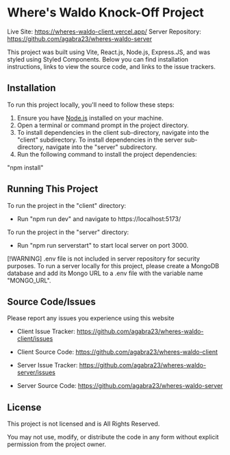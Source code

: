 # Where's Waldo Knock-Off Project

Live Site: https://wheres-waldo-client.vercel.app/
Server Repository: https://github.com/agabra23/wheres-waldo-server

This project was built using Vite, React.js, Node.js, Express.JS, and was styled using Styled Components. Below you can find installation instructions, links to view the source code, and links to the issue trackers.

## Installation

To run this project locally, you'll need to follow these steps:

1. Ensure you have [Node.js](https://nodejs.org/) installed on your machine.
2. Open a terminal or command prompt in the project directory.
3. To install dependencies in the client sub-directory, navigate into the "client" subdirectory. To install dependencies in the server sub-directory, navigate into the "server" subdirectory.
4. Run the following command to install the project dependencies:

"npm install"

## Running This Project

To run the project in the "client" directory:

- Run "npm run dev" and navigate to https://localhost:5173/

To run the project in the "server" directory:

- Run "npm run serverstart" to start local server on port 3000.

[!WARNING]
.env file is not included in server repository for security purposes. To run a server locally for this project, please create a MongoDB database and add its Mongo URL to a .env file with the variable name "MONGO_URL".

## Source Code/Issues

Please report any issues you experience using this website

- Client Issue Tracker: https://github.com/agabra23/wheres-waldo-client/issues
- Client Source Code: https://github.com/agabra23/wheres-waldo-client

- Server Issue Tracker: https://github.com/agabra23/wheres-waldo-server/issues
- Server Source Code: https://github.com/agabra23/wheres-waldo-server

## License

This project is not licensed and is All Rights Reserved.

You may not use, modify, or distribute the code in any form without explicit permission from the project owner.
